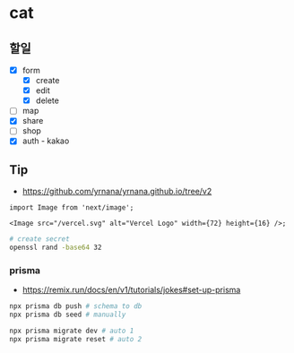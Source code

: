 # cat

## 할일

- [x] form
  - [x] create
  - [x] edit
  - [x] delete
- [ ] map
- [x] share
- [ ] shop
- [x] auth - kakao

## Tip

- https://github.com/yrnana/yrnana.github.io/tree/v2

```tsx
import Image from 'next/image';

<Image src="/vercel.svg" alt="Vercel Logo" width={72} height={16} />;
```

```sh
# create secret
openssl rand -base64 32
```

### prisma

- https://remix.run/docs/en/v1/tutorials/jokes#set-up-prisma

```sh
npx prisma db push # schema to db
npx prisma db seed # manually

npx prisma migrate dev # auto 1
npx prisma migrate reset # auto 2
```
